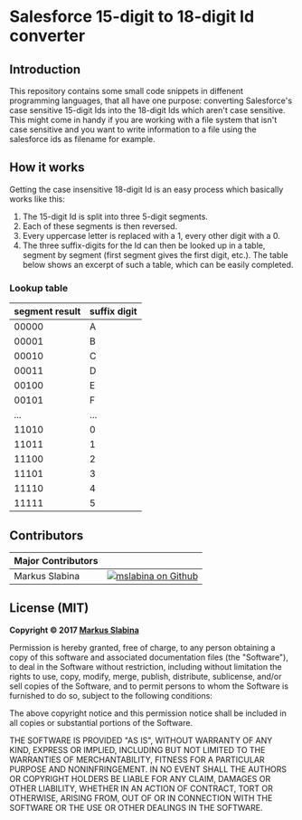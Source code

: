 # Salesforce 15-digit to 18-digit Id converter

## Introduction

This repository contains some small code snippets in diffenent programming languages, that all have one purpose: converting Salesforce's case sensitive 15-digit Ids into the 18-digit Ids which aren't case sensitive. This might come in handy if you are working with a file system that isn't case sensitive and you want to write information to a file using the salesforce ids as filename for example.

## How it works

Getting the case insensitive 18-digit Id is an easy process which basically works like this:

1. The 15-digit Id is split into three 5-digit segments.
2. Each of these segments is then reversed.
3. Every uppercase letter is replaced with a 1, every other digit with a 0.
4. The three suffix-digits for the Id can then be looked up in a table, segment by segment (first segment gives the first digit, etc.). The table below shows an excerpt of such a table, which can be easily completed.

### Lookup table

| segment result | suffix digit |
|---|---|
| 00000 | A |
| 00001 | B |
| 00010 | C |
| 00011 | D |
| 00100 | E |
| 00101 | F |
| ... | ... |
| 11010 | 0 |
| 11011 | 1 |
| 11100 | 2 |
| 11101 | 3 |
| 11110 | 4 |
| 11111 | 5 |

## Contributors

|Major Contributors | |
|:----|----:|
|Markus Slabina |[![mslabina on Github](https://raw.githubusercontent.com/ExactTarget/fuelux/gh-pages/invertocat-sm.png)](https://github.com/mslabina) |

## License (MIT)

__Copyright © 2017 [Markus Slabina](https://github.com/mslabina)__

Permission is hereby granted, free of charge, to any person obtaining a copy of this software and associated documentation files (the "Software"), to deal in the Software without restriction, including without limitation the rights to use, copy, modify, merge, publish, distribute, sublicense, and/or sell copies of the Software, and to permit persons to whom the Software is furnished to do so, subject to the following conditions:

The above copyright notice and this permission notice shall be included in all copies or substantial portions of the Software.

THE SOFTWARE IS PROVIDED "AS IS", WITHOUT WARRANTY OF ANY KIND, EXPRESS OR IMPLIED, INCLUDING BUT NOT LIMITED TO THE WARRANTIES OF MERCHANTABILITY, FITNESS FOR A PARTICULAR PURPOSE AND NONINFRINGEMENT. IN NO EVENT SHALL THE AUTHORS OR COPYRIGHT HOLDERS BE LIABLE FOR ANY CLAIM, DAMAGES OR OTHER LIABILITY, WHETHER IN AN ACTION OF CONTRACT, TORT OR OTHERWISE, ARISING FROM, OUT OF OR IN CONNECTION WITH THE SOFTWARE OR THE USE OR OTHER DEALINGS IN THE SOFTWARE.